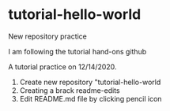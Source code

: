 # tutorial-hello-world
New repository practice

I am following the tutorial hand-ons github

A tutorial practice on 12/14/2020.
1. Create new repository "tutorial-hello-world
2. Creating a brack readme-edits
3. Edit README.md file by clicking pencil icon
